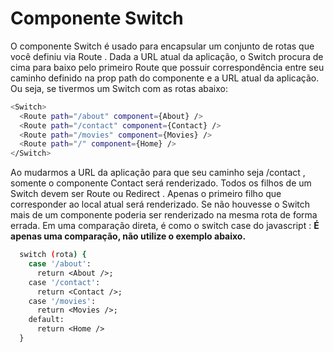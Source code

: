 # Componente Switch

O componente Switch é usado para encapsular um conjunto de rotas que você definiu via Route .
Dada a URL atual da aplicação, o Switch procura de cima para baixo pelo primeiro Route que possuir correspondência entre seu caminho definido na prop path do componente e a URL atual da aplicação. Ou seja, se tivermos um Switch com as rotas abaixo:
````sh
<Switch>
  <Route path="/about" component={About} />
  <Route path="/contact" component={Contact} />
  <Route path="/movies" component={Movies} />
  <Route path="/" component={Home} />
</Switch>
````

Ao mudarmos a URL da aplicação para que seu caminho seja /contact , somente o componente Contact será renderizado.
Todos os filhos de um Switch devem ser Route ou Redirect . Apenas o primeiro filho que corresponder ao local atual será renderizado. Se não houvesse o Switch mais de um componente poderia ser renderizado na mesma rota de forma errada.
Em uma comparação direta, é como o switch case do javascript :
**É apenas uma comparação, não utilize o exemplo abaixo.**
````sh
  switch (rota) {
    case '/about':
      return <About />;
    case '/contact':
      return <Contact />;
    case '/movies':
      return <Movies />;
    default:
      return <Home />
  }
````